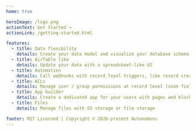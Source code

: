 ```yaml
---
home: true

heroImage: /logo.png
actionText: Get Started →
actionLink: /getting-started.html

features:
  - title: Data flexibility
    details: Create your data model and visualize your database schema
  - title: AirTable like
    details: Update your data with a spreadsheet-like UI
  - title: Automation
    details: Call webhooks with record level triggers, like record creation, record update, or field level (field update)
  - title: ACLs
    details: Manage user / group permissions at record level (soon field !)
  - title: App builder
    details: Create a dedicated app for your users with pages and blocks
  - title: Files
    details: Manage files with S3 storage or file storage

footer: MIT Licensed | Copyright © 2020-present Autonomens
---
```

